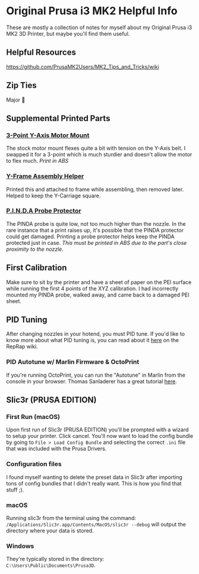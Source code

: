 # Original Prusa i3 MK2 Helpful Info
These are mostly a collection of notes for myself about my Original Prusa i3 MK2 3D Printer, but maybe you'll find them useful.

## Helpful Resources
https://github.com/PrusaMK2Users/MK2_Tips_and_Tricks/wiki

## Zip Ties
Major :key:

## Supplemental Printed Parts
### [3-Point Y-Axis Motor Mount](http://www.thingiverse.com/thing:1837853)
The stock motor mount flexes quite a bit with tension on the Y-Axis belt. I swapped it for a 3-point which is much sturdier and doesn't allow the motor to flex much. *Print in ABS*

### [Y-Frame Assembly Helper](http://www.thingiverse.com/thing:1846654)
Printed this and attached to frame while assembling, then removed later. Helped to keep the Y-Carriage square.

### [P.I.N.D.A Probe Protector](http://www.prusa3d.com/prusa-i3-printable-parts/)
The PINDA probe is quite low, not too much higher than the nozzle. In the rare instance that a print raises up, it's possible that the PINDA protector could get damaged. Printing a probe protector helps keep the PINDA protected just in case. *This must be printed in ABS due to the part's close proximity to the nozzle.*

## First Calibration
Make sure to sit by the printer and have a sheet of paper on the PEI surface while running the first 4 points of the XYZ calibration. I had incorrectly mounted my PINDA probe, walked away, and came back to a damaged PEI sheet.

## PID Tuning
After changing nozzles in your hotend, you must PID tune. If you'd like to know more about what PID tuning is, you can read about it [here](reprap.org/wiki/PID_Tuning) on the RepRap wiki.

### PID Autotune w/ Marlin Firmware & OctoPrint
If you're running OctoPrint, you can run the "Autotune" in Marlin from the console in your browser. Thomas Sanladerer has a great tutorial [here](https://www.youtube.com/watch?v=APzJfYAgFkQ).

## Slic3r (PRUSA EDITION)
### First Run (macOS)
Upon first run of Slic3r (PRUSA EDITION) you'll be prompted with a wizard to setup your printer. Click cancel. You'll now want to load the config bundle by going to `File > Load Config Bundle` and selecting the correct `.ini` file that was included with the Prusa Drivers.

### Configuration files
I found myself wanting to delete the preset data in Slic3r after importing tons of config bundles that I didn't really want. This is how you find that stuff ;).

### macOS
Running slic3r from the terminal using the command: `/Applications/Slic3r.app/Contents/MacOS/slic3r --debug` will output the directory where your data is stored. 

### Windows
They're typically stored in the directory: `C:\Users\Public\Documents\Prusa3D`.
